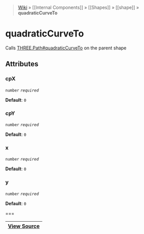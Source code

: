 > [Wiki](Home) » [[Internal Components]] » [[Shapes]] » [[shape]] » **quadraticCurveTo**

# quadraticCurveTo

Calls [THREE.Path#quadraticCurveTo](https://threejs.org/docs/#api/extras/core/Path.quadraticCurveTo) on the parent shape

## Attributes

### cpX
``` number ``` *``` required ```*

**Default**: `0`

### cpY
``` number ``` *``` required ```*

**Default**: `0`

### x
``` number ``` *``` required ```*

**Default**: `0`

### y
``` number ``` *``` required ```*

**Default**: `0`

===

|**[View Source](../blob/master/src/lib/descriptors/Geometry/Shapes/QuadraticCurveToDescriptor.js)**|
 ---|
